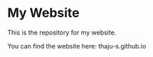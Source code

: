 # My Website

This is the repository for my website.

You can find the website here: thaju-s.github.io
